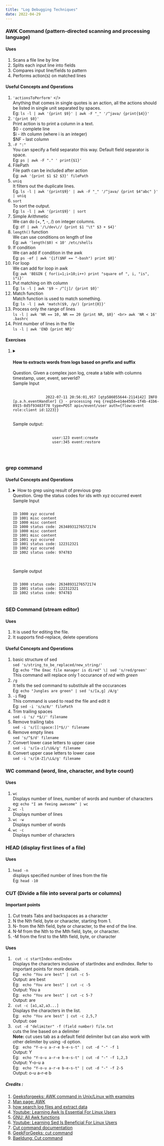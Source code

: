 ```yaml
---
title: "Log Debugging Techniques"
date: 2022-04-29
---
```


### AWK Command (pattern-directed scanning and processing language)

#### Uses

1. Scans a file line by line
2. Splits each input line into fields
3. Compares input line/fields to pattern
4. Performs action(s) on matched lines

#### Useful Concepts and Operations

1. `'actionsToPerform'` </> <br> Anything that comes in single quotes is an action, all the actions should be listed in single
   unit separated by spaces. <br> Eg: `ls -l | awk '{print $9}' | awk -F "_" '/^java/ {print{$4}}'`
2. `'{print $0}'` <br> Print action is to print a column in a text. <br> $0 - complete line <br> $i - ith column (where i
   is an integer) <br> $NF - last column
3. `-F ":"` <br> You can specify a field separator this way. Default field separator is space. <br> Eg: `ps | awk -F "." '
   print{$1}'`
4. FilePath <br> File path can be included after action <br> Eg: `awk '{print $1 $2 $3}' filePath`
5. `uniq` <br> It filters out the duplicate lines. <br> Eg. `ls -l | awk '{print$9}' | awk -F "_" '/^java/ {print $4"abc"
   }' | uniq`
6. `sort` <br> To sort the output. <br> Eg: `ls -l | awk '{print$9}' | sort`
7. Simple Arithmetic <br> We can do (+, *, -, \/) on integer columns. <br> Eg: `df | awk '/\/dev\// {print $1 "\t" $3 +
   $4}'`
8. `length()` function <br> We can use conditions on length of line <br> Eg: `awk 'length($0) < 10' /etc/shells`
9. If condition <br> We can add if condition in the awk <br> Eg: `ps -ef | awk '{if($NF == "-bash") print $0}'`
10. For loop <br> We can add for loop in awk <br> Eg: `awk 'BEGIN { for(i=1;i<10;i++) print "square of ", i, "is", i*i}'`
11. Put matching on ith column <br> Eg: `ls -l | awk '$9 ~ /^[j]/ {print $0}'`
12. Match function <br> Match function is used to match something. <br> Eg: `ls -l | awk 'match($9, /p/) {print{0}}'`
13. Process only the range of lines <br> `ls -l | awk 'NR == 10, NR == 20 {print NR, $0}' <br> awk 'NR < 16' .bashrc`
14. Print number of lines in the file <br> `ls -l | awk 'END {print NR}'`

#### Exercises

<ol>
   <li>
      <details>
         <summary>
             <h4> How to extracts words from logs based on prefix and suffix </h4>
             Question. Given a complex json log, create a table with columns timestamp, user, event, serverId? <br> Sample Input
            <pre> <code>
               2022-07-11 20:56:01,957 [qtp586055644-2114142] INFO  [p.a.h.eventHandler] {} - processing req {reqId=e14e456b-1f4b-41b6-8915-8d5f93483f78 type=POST api=/event/user auth={flow:event role:client id:1223}}
            </code> </pre>
            Sample output:
            <pre>
               <code>
                  user:123 event:create
                  user:345 event:restore
               </code>
            </pre>
         </summary>
         <p>
            <code> awk -F ',' '{for(i=1;i<=NF;i++){if($i ~ /^"user.*/) printf "user %s", substr($i,8,20); if ($i ~ /^"event.*[,}]$/) printf " %s", substr($i,5,15);}{printf "\n"}}' files.txt </code>
         </p>
      </details>
   </li>
</ol>

### grep command

#### Useful Concepts and Operations

<ol> <li> <details> <summary> How to grep using result of previous grep <br> Question. Grep the status codes for ids with xyz occurred event <br> Sample Input 
<pre><code> 
ID 1000 xyz occured 
ID 1001 misc content 
ID 1000 misc content 
ID 1000 status code: 26348931276572174 
ID 1000 misc content 
ID 1001 misc content 
ID 1001 xyz occured 
ID 1001 status code: 122312321 
ID 1002 xyz occured 
ID 1002 status code: 974783
 </code></pre> <br> Sample output 
<pre><code> 
ID 1000 status code: 26348931276572174 
ID 1001 status code: 122312321 
ID 1002 status code: 974783 
</code></pre> </summary> <p> Solution <br> for x in `grep 'xyz occured' xyz.txt | awk '{print $2}'`; do grep "$x status code" xyz.txt; done <br> <a href="https://stackoverflow.com/a/18179401/6744037">Reference</a> </p> </details>
</li>
</ol>

### SED Command (stream editor)

#### Uses

1. It is used for editing the file.
2. It supports find-replace, delete operations

#### Useful Concepts and Operations

1. basic structure of sed <br> `sed 's/string_to_be_replaced/new_string/'` <br> Eg: `echo "The Emac file manager is dired"
   \| sed 's/red/green'` <br> This command will replace only 1 occurance of *red* with *green*
2. `/g` <br> It tells the sed command to substitule all the occurances <br> Eg: `echo "Jungles are green" | sed 's/[a,g]
   /A/g'`
3. `-i` flag <br> This command is used to read the file and edit it <br> Eg: `sed -i 's/a/A/' filePath`
4. Trim trailing spaces <br> `sed -i 's/ *$//' filename`
5. Remove trailing tabs <br> `sed -i 's/[[:space:]]*$//' filename`
6. Remove empty lines <br> `sed 's/^$/d' filename`
7. Convert lower case letters to upper case <br> `sed -i 's/[a-z]/\U&/g' filename`
8. Convert upper case letters to lower case <br> `sed -i 's/[A-Z]/\L&/g' filename`

### WC command (word, line, character, and byte count)

#### Uses

1. `wc` <br> Displays number of lines, number of words and number of characters <br> eg: `echo "I am feeing awesome" | wc`
2. `wc -l` <br> Displays number of lines
3. `wc -w` <br> Displays number of words
4. `wc -c` <br> Displays number of characters

### HEAD (display first lines of a file)

#### Uses

1. `head -n` <br> displays specified number of lines from the file <br> Eg: `head -10`

### CUT (Divide a file into several parts or columns)

#### Important points

1. Cut treats Tabs and backspaces as a character
2. N the Nth field, byte or character, starting from 1.
3. N- from the Nth field, byte or character, to the end of the line. 
4. N-M from the Nth to the Mth field, byte, or character.
5. -M from the first to the Mth field, byte, or character

#### Uses

<ol>
 <li> 
   <code> cut -c startIndex-endIndex </code> <br>
   Displays the characters inclusive of startIndex and endIndex. Refer to important points for more details. <br>
   Eg: <code> echo "You are best" | cut -c 5- </code> <br> Output: are best <br>
   Eg: <code> echo "You are best" | cut -c -5 </code> <br> Output: You a <br>
   Eg: <code> echo "You are best" | cut -c 5-7 </code> <br> Output: are <br>
</li>
<li>
   <code> cut -c [a1,a2,a3...] </code> <br> 
   Displays the characters in the list. <br>
   Eg: <code> echo "You are best" | cut -c 2,5,7 </code> <br> Output: oae
</li>
<li>
   <code> cut -d "delimiter" -f (field number) file.txt </code> <br>
   cuts the line based on a delimiter <br>
   <b> Note: </b> cut uses tab as a default field delimiter but can also work with other delimiter by using -d option. <br>
   Eg: <code> echo "Y-o-u a-r-e b-e-s-t" | cut -d "-" -f 1 </code> <br> Output: Y <br>
   Eg: <code> echo "Y-o-u a-r-e b-e-s-t" | cut -d "-" -f 1,2,3 </code> <br> Output: Y-o-u a <br>
   Eg: <code> echo "Y-o-u a-r-e b-e-s-t" | cut -d "-" -f 2-5 </code> <br> Output: o-u a-r-e b <br>
</li>
</ol>

##### Credits :

1. [Geeksforgeeks: AWK command in Unix/Linux with examples](https://www.geeksforgeeks.org/awk-command-unixlinux-examples/)
2. [Man page: AWK](https://man7.org/linux/man-pages/man1/awk.1p.html)
3. [how search log files and extract data](https://www.sentinelone.com/blog/how-search-log-files-extract-data/)
4. [Youtube: Learning Awk Is Essential For Linux Users](https://www.youtube.com/watch?v=9YOZmI-zWok)
5. [GNU: All Awk functions](https://www.gnu.org/software/gawk/manual/html_node/Functions.html)
6. [Youtube: Learning Sed Is Beneficial For Linux Users](https://www.youtube.com/watch?v=EACe7aiGczw)
7. [Cut command documentation](https://ss64.com/bash/cut.html)
8. [GeekForGeeks: cut command](https://www.geeksforgeeks.org/cut-command-linux-examples/)
9. [Baeldung: Cut command](https://www.baeldung.com/linux/cut-command)
